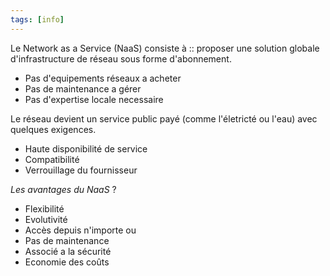 ```yaml
---
tags: [info]
---
```


Le Network as a Service (NaaS) consiste à :: proposer une solution globale d'infrastructure de réseau sous forme d'abonnement.
- Pas d'equipements réseaux a acheter
- Pas de maintenance a gérer
- Pas d'expertise locale necessaire

Le réseau devient un service public payé (comme l'életricté ou l'eau) avec quelques exigences.
- Haute disponibilité de service
- Compatibilité
- Verrouillage du fournisseur

*Les avantages du NaaS*
?
- Flexibilité
- Evolutivité
- Accès depuis n'importe ou
- Pas de maintenance
- Associé a la sécurité
- Economie des coûts